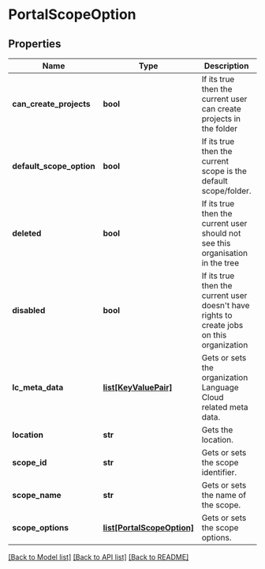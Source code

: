 # PortalScopeOption

## Properties
Name | Type | Description | Notes
------------ | ------------- | ------------- | -------------
**can_create_projects** | **bool** | If its true then the current user can create projects in the folder | [optional] 
**default_scope_option** | **bool** | If its true then the current scope is the default scope/folder. | [optional] 
**deleted** | **bool** | If its true then the current user should not see this organisation in the tree | [optional] 
**disabled** | **bool** | If its true then the current user doesn&#39;t have rights to create jobs on this organization | [optional] 
**lc_meta_data** | [**list[KeyValuePair]**](KeyValuePair.md) | Gets or sets the organization Language Cloud related meta data. | [optional] 
**location** | **str** | Gets the location. | [optional] 
**scope_id** | **str** | Gets or sets the scope identifier. | [optional] 
**scope_name** | **str** | Gets or sets the name of the scope. | [optional] 
**scope_options** | [**list[PortalScopeOption]**](PortalScopeOption.md) | Gets or sets the scope options. | [optional] 

[[Back to Model list]](../README.md#documentation-for-models) [[Back to API list]](../README.md#documentation-for-api-endpoints) [[Back to README]](../README.md)


